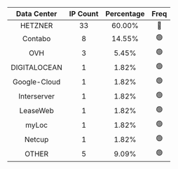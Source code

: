 | Data Center | IP Count | Percentage | Freq |
|:------------:|:--------:|:-----------:|:-----:|
| HETZNER | 33 | 60.00% | 🔴 |
| Contabo | 8 | 14.55% | 🟢 |
| OVH | 3 | 5.45% | 🟢 |
| DIGITALOCEAN | 1 | 1.82% | 🟢 |
| Google-Cloud | 1 | 1.82% | 🟢 |
| Interserver | 1 | 1.82% | 🟢 |
| LeaseWeb | 1 | 1.82% | 🟢 |
| myLoc | 1 | 1.82% | 🟢 |
| Netcup | 1 | 1.82% | 🟢 |
| OTHER | 5 | 9.09% | 🟢 |
